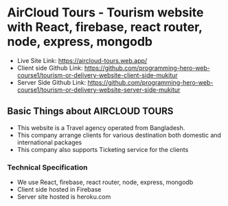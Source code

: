 # AirCloud Tours - Tourism website with React, firebase, react router, node, express, mongodb

* Live Site Link: https://aircloud-tours.web.app/
* Client side Github Link:  https://github.com/programming-hero-web-course1/tourism-or-delivery-website-client-side-mukitur
* Server Side Github Link:  https://github.com/programming-hero-web-course1/tourism-or-delivery-website-server-side-mukitur


## Basic Things about AIRCLOUD TOURS
* This website is a Travel agency operated from Bangladesh.
* This company arrange clients for various destination both domestic and international packages
* This company also supports Ticketing service for the clients

### Technical Specification
* We use React, firebase, react router, node, express, mongodb
* Client side hosted in Firebase
* Server site hosted is heroku.com

